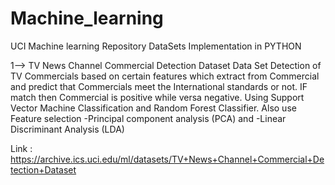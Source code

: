 # Machine_learning 
UCI Machine learning Repository DataSets 
 Implementation in PYTHON
 
1--> TV News Channel Commercial Detection Dataset Data Set 
  Detection of TV Commercials based on certain features which extract from Commercial and predict that Commercials meet the International   standards or not. IF match then Commercial is positive while versa negative. 
  Using 
  Support Vector Machine Classification and
  Random Forest Classifier. Also use
  Feature selection 
  -Principal component analysis (PCA) and 
  -Linear Discriminant Analysis (LDA)
  
  Link : https://archive.ics.uci.edu/ml/datasets/TV+News+Channel+Commercial+Detection+Dataset

